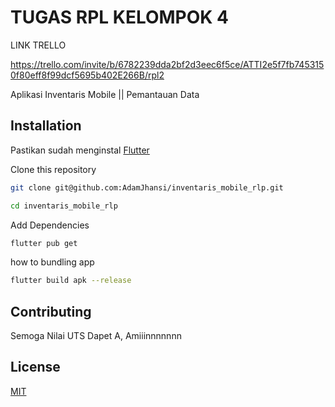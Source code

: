 # TUGAS RPL KELOMPOK 4

LINK TRELLO

https://trello.com/invite/b/6782239dda2bf2d3eec6f5ce/ATTI2e5f7fb7453150f80eff8f99dcf5695b402E266B/rpl2

Aplikasi Inventaris Mobile || Pemantauan Data

## Installation

Pastikan sudah menginstal [Flutter](https://docs.flutter.dev/get-started/install/windows/mobile)

Clone this repository

```bash
git clone git@github.com:AdamJhansi/inventaris_mobile_rlp.git
```

```bash
cd inventaris_mobile_rlp
```

Add Dependencies

```bash
flutter pub get
```

how to bundling app

```bash
flutter build apk --release
```

## Contributing

Semoga Nilai UTS Dapet A, Amiiinnnnnnn

## License

[MIT](https://choosealicense.com/licenses/mit/)
